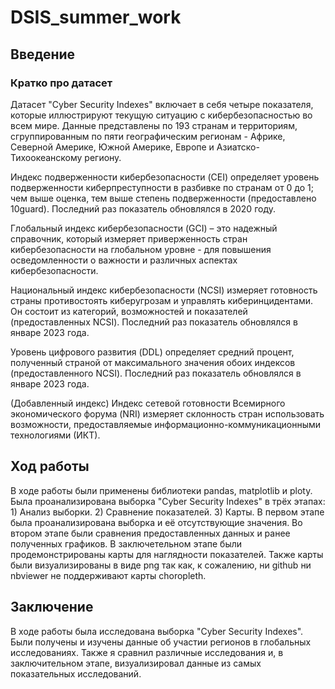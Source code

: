 # DSIS_summer_work

## Введение

### Кратко про датасет

Датасет "Cyber Security Indexes" включает в себя четыре показателя, которые иллюстрируют текущую ситуацию с кибербезопасностью во всем мире. Данные представлены по 193 странам и территориям, сгруппированным по пяти географическим регионам - Африке, Северной Америке, Южной Америке, Европе и Азиатско-Тихоокеанскому региону.

Индекс подверженности кибербезопасности (CEI) определяет уровень подверженности киберпреступности в разбивке по странам от 0 до 1; чем выше оценка, тем выше степень подверженности (предоставлено 10guard). Последний раз показатель обновлялся в 2020 году.

Глобальный индекс кибербезопасности (GCI) – это надежный справочник, который измеряет приверженность стран кибербезопасности на глобальном уровне - для повышения осведомленности о важности и различных аспектах кибербезопасности.

Национальный индекс кибербезопасности (NCSI) измеряет готовность страны противостоять киберугрозам и управлять киберинцидентами. Он состоит из категорий, возможностей и показателей (предоставленных NCSI). Последний раз показатель обновлялся в январе 2023 года.

Уровень цифрового развития (DDL) определяет средний процент, полученный страной от максимального значения обоих индексов (предоставленного NCSI). Последний раз показатель обновлялся в январе 2023 года.

(Добавленный индекс) Индекс сетевой готовности Всемирного экономического форума (NRI) измеряет склонность стран использовать возможности, предоставляемые информационно-коммуникационными технологиями (ИКТ).

## Ход работы

В ходе работы были применены библиотеки pandas, matplotlib и ploty. Была проанализирована выборка "Cyber Security Indexes" в трёх этапах: 1) Анализ выборки. 2) Сравнение показателей. 3) Карты. В первом этапе была проанализирована выборка и её отсутствующие значения. Во втором этапе были сравнения предоставленных данных и ранее полученных графиков. В заключетельном этапе были продемонстрированы карты для наглядности показателей. Также карты были визуализированы в виде png так как, к сожалению, ни github ни nbviewer не поддерживают карты choropleth.

## Заключение

В ходе работы была исследована выборка "Cyber Security Indexes". Были получены и изучены данные об участии регионов в глобальных исследованиях. Также я сравнил различные исследования и, в заключительном этапе, визуализировал данные из самых показательных исследований.
